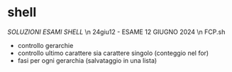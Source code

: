 # shell
*SOLUZIONI ESAMI SHELL* \n
24giu12 - ESAME 12 GIUGNO 2024 \n
FCP.sh
- controllo gerarchie
- controllo ultimo carattere sia carattere singolo (conteggio nel for)
- fasi per ogni gerarchia (salvataggio in una lista)
